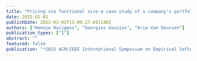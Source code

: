 ```yaml
---
title: "Pricing via functional size-a case study of a company's portfolio of 77 outsourced projects"
date: 2015-01-01
publishDate: 2022-02-02T11:00:27.691148Z
authors: ["Hennie Huijgens", "Georgios Gousios", "Arie Van Deursen"]
publication_types: ["1"]
abstract: ""
featured: false
publication: "*2015 ACM/IEEE International Symposium on Empirical Software Engineering and Measurement (ESEM)*"
---
```



